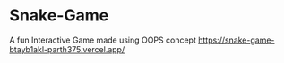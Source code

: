 # Snake-Game
A fun Interactive Game made using OOPS concept
https://snake-game-btayb1akl-parth375.vercel.app/

